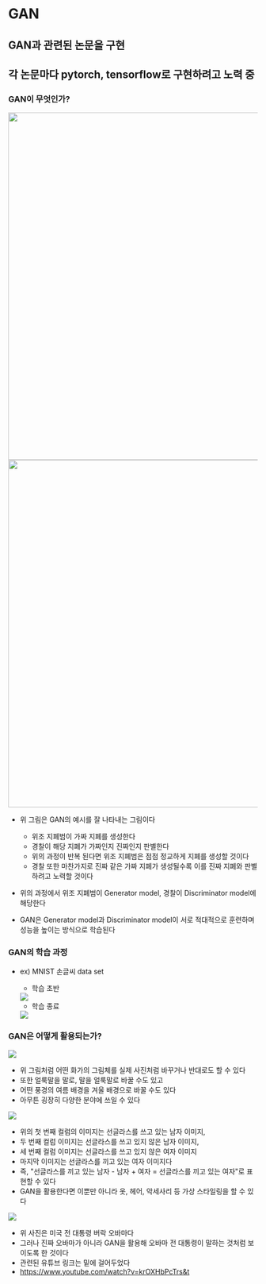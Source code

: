 # GAN
## GAN과 관련된 논문을 구현
## 각 논문마다 pytorch, tensorflow로 구현하려고 노력 중

### GAN이 무엇인가?
<img src = "https://post-phinf.pstatic.net/MjAxODA4MjRfNTkg/MDAxNTM1MDcxMzI2MzU3.1-EfJtLhJXRtO5cpOBhPmY_78sHXdLKlp4_dkPjAFTQg.lIW07gOqN4zT_47N6Jik8QEv-6TShocejgoK_nBV538g.PNG/1.PNG?type=w1200" width=700>
<img src = "https://t1.daumcdn.net/cfile/tistory/9928E6375B75872D17" width=700>

- 위 그림은 GAN의 예시를 잘 나타내는 그림이다    
  - 위조 지폐범이 가짜 지폐를 생성한다  
  - 경찰이 해당 지폐가 가짜인지 진짜인지 판별한다  
  - 위의 과정이 반복 된다면 위조 지폐범은 점점 정교하게 지폐를 생성할 것이다  
  - 경찰 또한 마찬가지로 진짜 같은 가짜 지폐가 생성될수록 이를 진짜 지폐와 판별하려고 노력할 것이다  

- 위의 과정에서 위조 지폐범이 Generator model, 경찰이 Discriminator model에 해당한다
- GAN은 Generator model과 Discriminator model이 서로 적대적으로 훈련하며 성능을 높이는 방식으로 학습된다

### GAN의 학습 과정  
- ex) MNIST 손글씨 data set
  - 학습 초반  
  <img src = "https://i.imgur.com/ohiyq4E.png">  
  
  - 학습 종료  
  <img src = "https://i.imgur.com/TpT6HxO.png">   


### GAN은 어떻게 활용되는가?  
<img src = "https://post-phinf.pstatic.net/MjAxODA5MTRfMTQg/MDAxNTM2OTExMzUyNzgx.68AVr4HXMzoO5FXJfx2pVUMGD_WxoS-VpszKeuzVxUIg.gHBEL31cN2IvjSCWmq1SieXIpxq86-1lRjJvR1InKJ0g.PNG/4.PNG?type=w1200">

- 위 그림처럼 어떤 화가의 그림체를 실제 사진처럼 바꾸거나 반대로도 할 수 있다  
- 또한 얼룩말을 말로, 말을 얼룩말로 바꿀 수도 있고  
- 어떤 풍경의 여름 배경을 겨울 배경으로 바꿀 수도 있다  
- 아무튼 굉장히 다양한 분야에 쓰일 수 있다  

<img src = "https://encrypted-tbn0.gstatic.com/images?q=tbn:ANd9GcQ-qAX3fu25mpreT-teeFWUaA8uSbkADM-7RQ&usqp=CAU">

- 위의 첫 번째 컬럼의 이미지는 선글라스를 쓰고 있는 남자 이미지,  
- 두 번째 컬럼 이미지는 선글라스를 쓰고 있지 않은 남자 이미지,  
- 세 번째 컬럼 이미지는 선글라스를 쓰고 있지 않은 여자 이미지  
- 마지막 이미지는 선글라스를 끼고 있는 여자 이미지다  
- 즉, "선글라스를 끼고 있는 남자 - 남자 + 여자 = 선글라스를 끼고 있는 여자"로 표현할 수 있다  
- GAN을 활용한다면 이뿐만 아니라 옷, 헤어, 악세사리 등 가상 스타일링을 할 수 있다  

<img src = "https://post-phinf.pstatic.net/MjAxODA5MTRfOSAg/MDAxNTM2OTExMjkzMTUx.bnRyP_mTW_2jZnz38XGMO0a6CaXQj_KQSnE1KUidXfIg.upHzPx3nyuy5PA8YGKklru_x-3bv2wgmDEXw-iP7xy0g.PNG/2.PNG?type=w1200">

- 위 사진은 미국 전 대통령 버락 오바마다  
- 그러나 진짜 오바마가 아니라 GAN을 활용해 오바마 전 대통령이 말하는 것처럼 보이도록 한 것이다  
- 관련된 유튜브 링크는 밑에 걸어두었다    
- https://www.youtube.com/watch?v=krOXHbPcTrs&t
